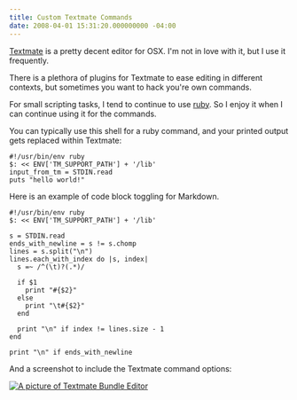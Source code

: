 ```yaml
---
title: Custom Textmate Commands
date: 2008-04-01 15:31:20.000000000 -04:00
---
```

[Textmate](http://macromates.com/) is a pretty decent editor for OSX. I'm not in love with it, but I use it frequently.

There is a plethora of plugins for Textmate to ease editing in different contexts, but sometimes you want to hack you're own commands.

For small scripting tasks, I tend to continue to use [ruby](http://www.ruby-lang.org/en/). So I enjoy it when I can continue using it for the commands.

You can typically use this shell for a ruby command, and your printed output gets replaced within Textmate:

	#!/usr/bin/env ruby
	$: << ENV['TM_SUPPORT_PATH'] + '/lib'
	input_from_tm = STDIN.read
	puts "hello world!"

Here is an example of code block toggling for Markdown.

	#!/usr/bin/env ruby
	$: << ENV['TM_SUPPORT_PATH'] + '/lib'

	s = STDIN.read
	ends_with_newline = s != s.chomp
	lines = s.split("\n")
	lines.each_with_index do |s, index|
	  s =~ /^(\t)?(.*)/

	  if $1
	    print "#{$2}"
	  else
	    print "\t#{$2}"
	  end

	  print "\n" if index != lines.size - 1
	end

	print "\n" if ends_with_newline

And a screenshot to include the Textmate command options:

<a href="/assets/2008/3/29/textmate_markdown_command.png"><img src="/assets/2008/3/29/textmate_markdown_command_small.png" alt="A picture of Textmate Bundle Editor"/></a>

